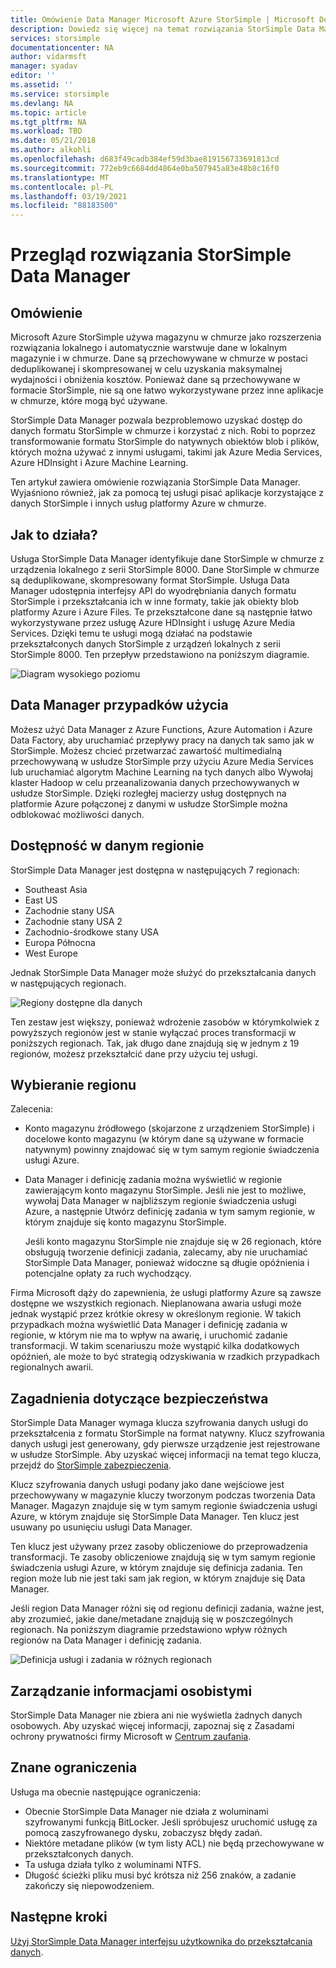 ```yaml
---
title: Omówienie Data Manager Microsoft Azure StorSimple | Microsoft Docs
description: Dowiedz się więcej na temat rozwiązania StorSimple Data Manager i sposobu korzystania z tej usługi w celu pisania aplikacji korzystających z danych StorSimple i innych usług platformy Azure.
services: storsimple
documentationcenter: NA
author: vidarmsft
manager: syadav
editor: ''
ms.assetid: ''
ms.service: storsimple
ms.devlang: NA
ms.topic: article
ms.tgt_pltfrm: NA
ms.workload: TBD
ms.date: 05/21/2018
ms.author: alkohli
ms.openlocfilehash: d683f49cadb384ef59d3bae819156733691813cd
ms.sourcegitcommit: 772eb9c6684dd4864e0ba507945a83e48b8c16f0
ms.translationtype: MT
ms.contentlocale: pl-PL
ms.lasthandoff: 03/19/2021
ms.locfileid: "88183500"
---
```

# <a name="storsimple-data-manager-solution-overview"></a>Przegląd rozwiązania StorSimple Data Manager

## <a name="overview"></a>Omówienie

Microsoft Azure StorSimple używa magazynu w chmurze jako rozszerzenia rozwiązania lokalnego i automatycznie warstwuje dane w lokalnym magazynie i w chmurze. Dane są przechowywane w chmurze w postaci deduplikowanej i skompresowanej w celu uzyskania maksymalnej wydajności i obniżenia kosztów. Ponieważ dane są przechowywane w formacie StorSimple, nie są one łatwo wykorzystywane przez inne aplikacje w chmurze, które mogą być używane.

StorSimple Data Manager pozwala bezproblemowo uzyskać dostęp do danych formatu StorSimple w chmurze i korzystać z nich. Robi to poprzez transformowanie formatu StorSimple do natywnych obiektów blob i plików, których można używać z innymi usługami, takimi jak Azure Media Services, Azure HDInsight i Azure Machine Learning.

Ten artykuł zawiera omówienie rozwiązania StorSimple Data Manager. Wyjaśniono również, jak za pomocą tej usługi pisać aplikacje korzystające z danych StorSimple i innych usług platformy Azure w chmurze.

## <a name="how-it-works"></a>Jak to działa?

Usługa StorSimple Data Manager identyfikuje dane StorSimple w chmurze z urządzenia lokalnego z serii StorSimple 8000. Dane StorSimple w chmurze są deduplikowane, skompresowany format StorSimple. Usługa Data Manager udostępnia interfejsy API do wyodrębniania danych formatu StorSimple i przekształcania ich w inne formaty, takie jak obiekty blob platformy Azure i Azure Files. Te przekształcone dane są następnie łatwo wykorzystywane przez usługę Azure HDInsight i usługę Azure Media Services. Dzięki temu te usługi mogą działać na podstawie przekształconych danych StorSimple z urządzeń lokalnych z serii StorSimple 8000. Ten przepływ przedstawiono na poniższym diagramie.

![Diagram wysokiego poziomu](./media/storsimple-data-manager-overview/storsimple-data-manager-overview2.png)


## <a name="data-manager-use-cases"></a>Data Manager przypadków użycia

Możesz użyć Data Manager z Azure Functions, Azure Automation i Azure Data Factory, aby uruchamiać przepływy pracy na danych tak samo jak w StorSimple. Możesz chcieć przetwarzać zawartość multimedialną przechowywaną w usłudze StorSimple przy użyciu Azure Media Services lub uruchamiać algorytm Machine Learning na tych danych albo Wywołaj klaster Hadoop w celu przeanalizowania danych przechowywanych w usłudze StorSimple. Dzięki rozległej macierzy usług dostępnych na platformie Azure połączonej z danymi w usłudze StorSimple można odblokować możliwości danych.


## <a name="region-availability"></a>Dostępność w danym regionie

StorSimple Data Manager jest dostępna w następujących 7 regionach:

 - Southeast Asia
 - East US
 - Zachodnie stany USA
 - Zachodnie stany USA 2
 - Zachodnio-środkowe stany USA
 - Europa Północna
 - West Europe

Jednak StorSimple Data Manager może służyć do przekształcania danych w następujących regionach. 

![Regiony dostępne dla danych](./media/storsimple-data-manager-overview/data-manager-job-definition-different-regions-m.png)

Ten zestaw jest większy, ponieważ wdrożenie zasobów w którymkolwiek z powyższych regionów jest w stanie wyłączać proces transformacji w poniższych regionach. Tak, jak długo dane znajdują się w jednym z 19 regionów, możesz przekształcić dane przy użyciu tej usługi.


## <a name="choosing-a-region"></a>Wybieranie regionu

Zalecenia:
 - Konto magazynu źródłowego (skojarzone z urządzeniem StorSimple) i docelowe konto magazynu (w którym dane są używane w formacie natywnym) powinny znajdować się w tym samym regionie świadczenia usługi Azure.
 - Data Manager i definicję zadania można wyświetlić w regionie zawierającym konto magazynu StorSimple. Jeśli nie jest to możliwe, wywołaj Data Manager w najbliższym regionie świadczenia usługi Azure, a następnie Utwórz definicję zadania w tym samym regionie, w którym znajduje się konto magazynu StorSimple. 

    Jeśli konto magazynu StorSimple nie znajduje się w 26 regionach, które obsługują tworzenie definicji zadania, zalecamy, aby nie uruchamiać StorSimple Data Manager, ponieważ widoczne są długie opóźnienia i potencjalne opłaty za ruch wychodzący.
    
Firma Microsoft dąży do zapewnienia, że usługi platformy Azure są zawsze dostępne we wszystkich regionach. Nieplanowana awaria usługi może jednak wystąpić przez krótkie okresy w określonym regionie. W takich przypadkach można wyświetlić Data Manager i definicję zadania w regionie, w którym nie ma to wpływ na awarię, i uruchomić zadanie transformacji. W takim scenariuszu może wystąpić kilka dodatkowych opóźnień, ale może to być strategią odzyskiwania w rzadkich przypadkach regionalnych awarii.

## <a name="security-considerations"></a>Zagadnienia dotyczące bezpieczeństwa

StorSimple Data Manager wymaga klucza szyfrowania danych usługi do przekształcenia z formatu StorSimple na format natywny. Klucz szyfrowania danych usługi jest generowany, gdy pierwsze urządzenie jest rejestrowane w usłudze StorSimple. Aby uzyskać więcej informacji na temat tego klucza, przejdź do [StorSimple zabezpieczenia](storsimple-8000-security.md).

Klucz szyfrowania danych usługi podany jako dane wejściowe jest przechowywany w magazynie kluczy tworzonym podczas tworzenia Data Manager. Magazyn znajduje się w tym samym regionie świadczenia usługi Azure, w którym znajduje się StorSimple Data Manager. Ten klucz jest usuwany po usunięciu usługi Data Manager.

Ten klucz jest używany przez zasoby obliczeniowe do przeprowadzenia transformacji. Te zasoby obliczeniowe znajdują się w tym samym regionie świadczenia usługi Azure, w którym znajduje się definicja zadania. Ten region może lub nie jest taki sam jak region, w którym znajduje się Data Manager.

Jeśli region Data Manager różni się od regionu definicji zadania, ważne jest, aby zrozumieć, jakie dane/metadane znajdują się w poszczególnych regionach. Na poniższym diagramie przedstawiono wpływ różnych regionów na Data Manager i definicję zadania.

![Definicja usługi i zadania w różnych regionach](./media/storsimple-data-manager-overview/data-manager-job-different-regions.png)

## <a name="managing-personal-information"></a>Zarządzanie informacjami osobistymi

StorSimple Data Manager nie zbiera ani nie wyświetla żadnych danych osobowych. Aby uzyskać więcej informacji, zapoznaj się z Zasadami ochrony prywatności firmy Microsoft w [Centrum zaufania](https://www.microsoft.com/trustcenter).

## <a name="known-limitations"></a>Znane ograniczenia

Usługa ma obecnie następujące ograniczenia:
- Obecnie StorSimple Data Manager nie działa z woluminami szyfrowanymi funkcją BitLocker. Jeśli spróbujesz uruchomić usługę za pomocą zaszyfrowanego dysku, zobaczysz błędy zadań.
- Niektóre metadane plików (w tym listy ACL) nie będą przechowywane w przekształconych danych.
- Ta usługa działa tylko z woluminami NTFS.
- Długość ścieżki pliku musi być krótsza niż 256 znaków, a zadanie zakończy się niepowodzeniem.

## <a name="next-steps"></a>Następne kroki

[Użyj StorSimple Data Manager interfejsu użytkownika do przekształcania danych](storsimple-data-manager-ui.md).

